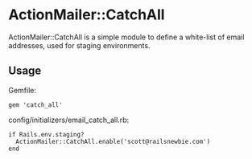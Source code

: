 # ActionMailer::CatchAll

ActionMailer::CatchAll is a simple module to define a white-list of email addresses, used for staging environments.

## Usage

  Gemfile:

    gem 'catch_all'

  config/initializers/email_catch_all.rb:

    if Rails.env.staging?
      ActionMailer::CatchAll.enable('scott@railsnewbie.com')
    end


